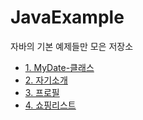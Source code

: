 # JavaExample
자바의 기본 예제들만 모은 저장소

* [1. MyDate-클래스](https://github.com/codesche/JavaExample/blob/main/MyDate.java)
* [2. 자기소개](https://github.com/codesche/JavaExample/blob/main/Introduce.java)
* [3. 프로필](https://github.com/codesche/JavaExample/blob/main/Introduce.java)
* [4. 쇼핑리스트](https://github.com/codesche/JavaExample/blob/main/ShoppingList.java)
